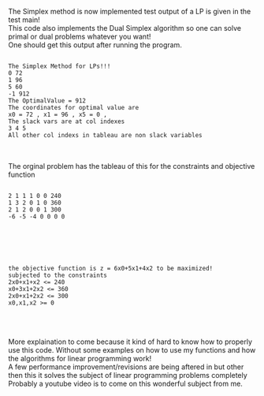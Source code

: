 
The Simplex method is now implemented test output of a LP is given in the test main!
<br>
This code also implements the Dual Simplex algorithm so one can solve primal or dual problems whatever you want!
<br>
One should get this output after running the program.
<br>

<pre>
<code>
The Simplex Method for LPs!!! 
0 72 
1 96 
5 60 
-1 912 
The OptimalValue = 912
The coordinates for optimal value are 
x0 = 72 , x1 = 96 , x5 = 0 , 
The slack vars are at col indexes 
3 4 5 
All other col indexs in tableau are non slack variables 
</code>
</pre>
<br>
The orginal problem has the tableau of this for the constraints and objective function
<br>
<pre>
<code>
2 1 1 1 0 0 240 
1 3 2 0 1 0 360 
2 1 2 0 0 1 300 
-6 -5 -4 0 0 0 0 
</code>

</pre>
<br>
<pre>
<code>
the objective function is z = 6x0+5x1+4x2 to be maximized!
subjected to the constraints
2x0+x1+x2 <= 240
x0+3x1+2x2 <= 360
2x0+x1+2x2 <= 300
x0,x1,x2 >= 0 
</code>

</pre>
<br>
More explaination to come because it kind of hard to know how to properly use this code. Without some examples on how to use my functions and how the algorithms for linear programming work! <br>
A few performance improvement/revisions are being aftered in but other then this it solves the subject of linear programming problems completely
<br>
Probably a youtube video is to come on this wonderful subject from me.
